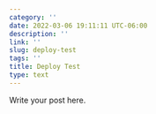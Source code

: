 ```yaml
---
category: ''
date: 2022-03-06 19:11:11 UTC-06:00
description: ''
link: ''
slug: deploy-test
tags: ''
title: Deploy Test
type: text
---
```

Write your post here.
